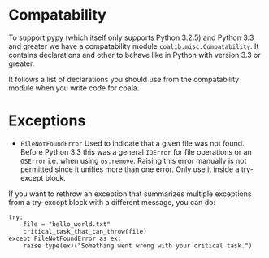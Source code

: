 # Compatability

To support pypy (which itself only supports Python 3.2.5) and Python 3.3 and
greater we have a compatability module `coalib.misc.Compatability`. It contains
declarations and other to behave like in Python with version 3.3 or greater.

It follows a list of declarations you should use from the compatability module
when you write code for coala.

# Exceptions

- `FileNotFoundError`
  Used to indicate that a given file was not found. Before Python 3.3 this was
  a general `IOError` for file operations or an `OSError` i.e. when using
  `os.remove`.
  Raising this error manually is not permitted since it unifies more than one
  error. Only use it inside a try-except block.

If you want to rethrow an exception that summarizes multiple exceptions from a
try-except block with a different message, you can do:

```
try:
    file = "hello_world.txt"
    critical_task_that_can_throw(file)
except FileNotFoundError as ex:
    raise type(ex)("Something went wrong with your critical task.")
```
